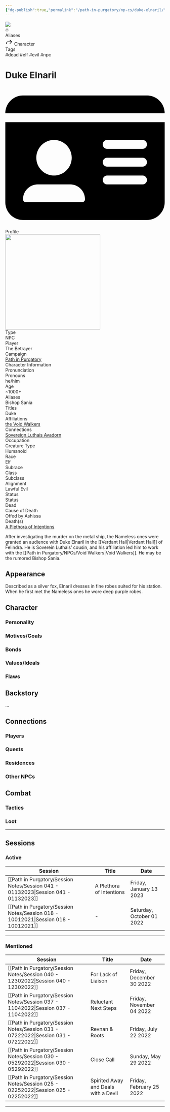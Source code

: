```yaml
---
{"dg-publish":true,"permalink":"/path-in-purgatory/np-cs/duke-elnaril/","tags":["npc"]}
---
```


<div class="wiki-header">
	<div class="banner-wrapper">
		<div class="banner">
			<img class="banner-image full-width" src="http://corproject.com/wp-content/uploads/2017/10/Purgatory-770x439_c.jpg" style="object-position: 50% 50%">
		</div>
		<div class="banner-icon">
			<div class="icon-box">🔥</div>
		</div>
	</div>
	<div class="frontmatter-container">
		<div class="frontmatter-section mod-aliases">
			<span class="frontmatter-section-label">Aliases</span>
			<div class="frontmatter-section-data frontmatter-section-aliases">
				<span class="frontmatter-alias">
					<span class="frontmatter-alias-icon"> <svg xmlns="http://www.w3.org/2000svg" width="24" height="24" viewBox="0 0 24 24" fill="none" stroke="currentColor" stroke-width="2" stroke-linecap="round" stroke-linejoin="round" class="svg-icon lucide-forward"><polyline points="15 17 20 12 15 7"></polyline><path d="M4 18v-2a4 4 0 0 1 4-4h12"></path></svg></span>
					Character</span>
			</div>
		</div>
		<div class="frontmatter-section mod-tags">
			<span class="frontmatter-section-label">Tags</span>
			<div class="frontmatter-section-data frontmatter-section-tags">
				<a class="tag"onclick="toggleTagSearch(this)">#dead</a>
				<a class="tag" onclick="toggleTagSearch(this)">#elf</a>
				<a class="tag" onclick="toggleTagSearch(this)">#evil</a>
				<a class="tag" onclick="toggleTagSearch(this)">#npc</a>
			</div>
		</div>
	</div>
</div>

# Duke Elnaril

<aside>
	<div class="aside-bkg aside-item aside-title center">
		<div class="aside-icon"><svg xmlns="http://www.w3.org/2000/svg" viewBox="0 0 576 512"><!--! Font Awesome Pro 6.2.1 by @fontawesome - https://fontawesome.com License - https://fontawesome.com/license (Commercial License) Copyright 2022 Fonticons, Inc. --><path d="M0 96l576 0c0-35.3-28.7-64-64-64H64C28.7 32 0 60.7 0 96zm0 32V416c0 35.3 28.7 64 64 64H512c35.3 0 64-28.7 64-64V128H0zM64 405.3c0-29.5 23.9-53.3 53.3-53.3H234.7c29.5 0 53.3 23.9 53.3 53.3c0 5.9-4.8 10.7-10.7 10.7H74.7c-5.9 0-10.7-4.8-10.7-10.7zM176 320c-35.3 0-64-28.7-64-64s28.7-64 64-64s64 28.7 64 64s-28.7 64-64 64zM352 208c0-8.8 7.2-16 16-16H496c8.8 0 16 7.2 16 16s-7.2 16-16 16H368c-8.8 0-16-7.2-16-16zm0 64c0-8.8 7.2-16 16-16H496c8.8 0 16 7.2 16 16s-7.2 16-16 16H368c-8.8 0-16-7.2-16-16zm0 64c0-8.8 7.2-16 16-16H496c8.8 0 16 7.2 16 16s-7.2 16-16 16H368c-8.8 0-16-7.2-16-16z"/></svg></div>
		<div class="aside-title-inner">Profile</div>
	</div>
	<section class="aside-item">
		<img height="300" src="https://www.dndbeyond.com/content/1-0-2280-0/skins/waterdeep/images/icons/monsters/humanoid.jpg">
		<figcaption class="aside-caption aside-item-spacing center"></figcaption>
	</section>
	<div class="aside-data aside-item aside-item-spacing">
		<div class="aside-label">Type</div>
		<div class="aside-value">NPC</div>
	</div>
	<div class="aside-item aside-data aside-item-spacing">
		<div class="aside-label">Player</div>
		<div class="aside-value">The Betrayer</div>
	</div>
	<div class="aside-item aside-data aside-item-spacing">
		<div class="aside-label">Campaign</div>
		<div class="aside-value"><a class="internal-link" href="/path-in-purgatory">Path in Purgatory</a></div>
	</div>
	<section class="aside-item">
		<div class="aside-bkg aside-item aside-header aside-item-spacing center">Character Information</div>
		<div class="aside-item aside-data aside-item-spacing">
			<div class="aside-label">Pronunciation</div>
			<div class="aside-value"></div>
		</div>
		<div class="aside-item aside-data aside-item-spacing">
			<div class="aside-label">Pronouns</div>
			<div class="aside-value">he/him</div>
		</div>
		<div class="aside-item aside-data aside-item-spacing">
			<div class="aside-label">Age</div>
			<div class="aside-value">~1000+</div>
		</div>
	<div class="aside-item aside-data aside-item-spacing">
		<div class="aside-label">Aliases</div>
		<div class="aside-value">Bishop Sania</div>
	</div>
		<div class="aside-item aside-data aside-item-spacing">
		<div class="aside-label">Titles</div>
		<div class="aside-value">Duke</div>
	</div>
	<div class="aside-item aside-data aside-item-spacing">
		<div class="aside-label">Affiliations</div>
		<div class="aside-value"><a class="internal-link" href="/path-in-purgatory/npcs">the Void Walkers</a></div>
	</div>
	<div class="aside-item aside-data aside-item-spacing">
		<div class="aside-label">Connections</div>
		<div class="aside-value"><a class="internal-link" href="/path-in-purgatory/npcs/sovereign-luthais-avadorn">Sovereign Luthais Avadorn</a></div>
	</div>
	<div class="aside-item aside-data aside-item-spacing">
		<div class="aside-label">Occupation</div>
		<div class="aside-value"></div>
	</div>
	<div class="aside-item aside-data aside-item-spacing">
		<div class="aside-label">Creature Type</div>
		<div class="aside-value">Humanoid</div>
	</div>
	<div class="aside-item aside-data aside-item-spacing">
		<div class="aside-label">Race</div>
		<div class="aside-value">Elf</div>
	</div>
	<div class="aside-item aside-data aside-item-spacing">
		<div class="aside-label">Subrace</div>
		<div class="aside-value"></div>
	</div>
	<div class="aside-item aside-data aside-item-spacing">
		<div class="aside-label">Class</div>
		<div class="aside-value"></div>
	</div>
	<div class="aside-item aside-data aside-item-spacing">
		<div class="aside-label">Subclass</div>
		<div class="aside-value"></div>
	</div>
	<div class="aside-item aside-data aside-item-spacing">
		<div class="aside-label">Alignment</div>
		<div class="aside-value">Lawful Evil</div>
	</div>
	</section>
		<section class="aside-item">
		<div class="aside-bkg aside-item aside-header aside-item-spacing center">Status</div>
		<div class="aside-item aside-data aside-item-spacing">
			<div class="aside-label">Status</div>
			<div class="aside-value"><span class="status alive">Dead</span></div>
		</div>
		<div class="aside-item aside-data aside-item-spacing">
			<div class="aside-label">Cause of Death</div>
			<div class="aside-value">Offed by Ashissa</div>
		</div>
	<div class="aside-item aside-data aside-item-spacing">
		<div class="aside-label">Death(s)</div>
		<div class="aside-value"><a class="internal-link" href="/path-in-purgatory/session notes/session-41">A Plethora of Intentions</a></div>
	</div>
	</section>
</aside>

After investigating the murder on the metal ship, the Nameless ones were granted an audience with Duke Elnaril in the [[Verdant Hall\|Verdant Hall]] of Felindra. He is Soverein Luthais’ cousin, and his affiliation led him to work with the [[Path in Purgatory/NPCs/Void Walkers\|Void Walkers]]. He may be the rumored Bishop Sania.

## Appearance
Described as a silver fox, Elnaril dresses in fine robes suited for his station. When he first met the Nameless ones he wore deep purple robes.

## Character
### Personality
### Motives/Goals
### Bonds
### Values/Ideals
### Flaws
## Backstory
...
## Connections
### Players
### Quests
### Residences
### Other NPCs
## Combat
### Tactics
### Loot

<hr class="divide">

## Sessions
### Active
| Session                                                                               | Title                    | Date                      |
| ------------------------------------------------------------------------------------- | ------------------------ | ------------------------- |
| [[Path in Purgatory/Session Notes/Session 041 - 01132023\|Session 041 - 01132023]] | A Plethora of Intentions | Friday, January 13 2023   |
| [[Path in Purgatory/Session Notes/Session 018 - 10012021\|Session 018 - 10012021]] | \-                       | Saturday, October 01 2022 |


---

### Mentioned
| Session                                                                               | Title                                | Date                     |
| ------------------------------------------------------------------------------------- | ------------------------------------ | ------------------------ |
| [[Path in Purgatory/Session Notes/Session 040 - 12302022\|Session 040 - 12302022]] | For Lack of Liaison                  | Friday, December 30 2022 |
| [[Path in Purgatory/Session Notes/Session 037 - 11042022\|Session 037 - 11042022]] | Reluctant Next Steps                 | Friday, November 04 2022 |
| [[Path in Purgatory/Session Notes/Session 031 - 07222022\|Session 031 - 07222022]] | Revnan & Roots                       | Friday, July 22 2022     |
| [[Path in Purgatory/Session Notes/Session 030 - 05292022\|Session 030 - 05292022]] | Close Call                           | Sunday, May 29 2022      |
| [[Path in Purgatory/Session Notes/Session 025 - 02252022\|Session 025 - 02252022]] | Spirited Away and Deals with a Devil | Friday, February 25 2022 |


---
<div id="disqus_thread"></div>